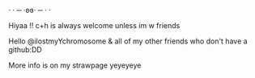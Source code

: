 · · ─ ·ʚɞ· ─ · ·

Hiyaa !! c+h is always welcome unless im w friends


Hello @ilostmyYchromosome & all of my other friends who don't have a github:DD

More info is on my strawpage yeyeyeye
